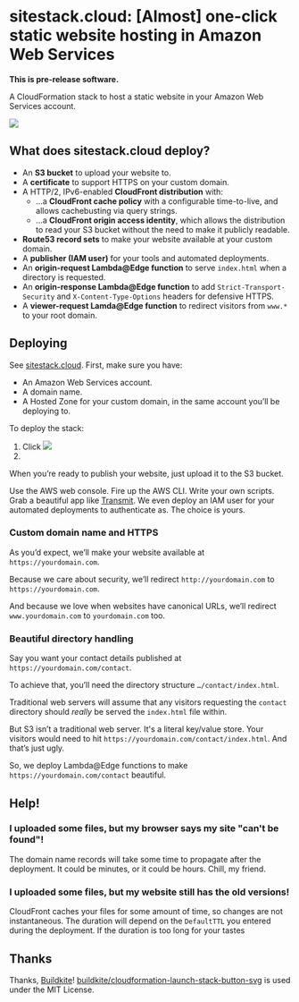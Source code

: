 # sitestack.cloud: \[Almost] one-click static website hosting in Amazon Web Services

**This is pre-release software.**

A CloudFormation stack to host a static website in your Amazon Web Services account.

<a href="https://console.aws.amazon.com/cloudformation/home?region=us-east-1#/stacks/create/review?templateURL=https://s3.amazonaws.com/releases.sitestack.cloud/latest.cf.yml">
  <img src="cloudformation-launch-stack-button-svg/launch-stack.svg" />
</a>

<!-- Deploy your own stack at: [sitestack.cloud](https://sitestack.cloud) -->

## What does sitestack.cloud deploy?

- An **S3 bucket** to upload your website to.
- A **certificate** to support HTTPS on your custom domain.
- A HTTP/2, IPv6-enabled **CloudFront distribution** with:
    - …a **CloudFront cache policy** with a configurable time-to-live, and allows cachebusting via query strings.
    - …a **CloudFront origin access identity**, which allows the distribution to read your S3 bucket without the need to make it publicly readable.
- **Route53 record sets** to make your website available at your custom domain.
- A **publisher (IAM user)** for your tools and automated deployments.
- An **origin-request Lambda@Edge function** to serve `index.html` when a directory is requested.
- An **origin-response Lambda@Edge function** to add `Strict-Transport-Security` and `X-Content-Type-Options` headers for defensive HTTPS.
- A **viewer-request Lamda@Edge function** to redirect visitors from `www.*` to your root domain.

## Deploying

See [sitestack.cloud](https://sitestack.cloud).
First, make sure you have:

- An Amazon Web Services account.
- A domain name.
- A Hosted Zone for your custom domain, in the same account you’ll be deploying to.

To deploy the stack:

1. Click <a href="https://console.aws.amazon.com/cloudformation/home?region=us-east-1#/stacks/create/review?templateURL=https://s3.amazonaws.com/releases.sitestack.cloud/latest.cf.yml"><img src="cloudformation-launch-stack-button-svg/launch-stack.svg" /></a>
1.



When you’re ready to publish your website, just upload it to the S3 bucket.

<p>Use the AWS web console. Fire up the AWS CLI. Write your own scripts. Grab a beautiful app like <a href="https://panic.com/transmit/">Transmit</a>. We even deploy an IAM user for your automated deployments to authenticate as. The choice is yours.</p>

<h3>Custom domain name and HTTPS</h3>

<p>As you’d expect, we’ll make your website available at <code class="url">https://<span class="placeholder">yourdomain.com</span></code>.</p>

<p>Because we care about security, we’ll redirect <code class="url">http://<span class="placeholder">yourdomain.com</span></code> to <code class="url">http<span style="color: var(--red);">s</span>://<span class="placeholder">yourdomain.com</span></code>.</p>

<p>And because we love when websites have canonical URLs, we’ll redirect <code class="url">www.<span class="placeholder">yourdomain.com</span></code> to <code class="url"><span class="placeholder">yourdomain.com</span></code> too.

<h3>Beautiful directory handling</h3>

<p>Say you want your contact details published at <code class="url">https://<span class="placeholder">yourdomain.com</span>/contact</code>.</p>

<p>To achieve that, you’ll need the directory structure <code class="path">…/contact/index.html</code>.</p>

<p>Traditional web servers will assume that any visitors requesting the <code class="path">contact</code> directory should <em>really</em> be served the <code class="path">index.html</code> file within.</p>

<p>But S3 isn’t a traditional web server. It's a literal key/value store. Your visitors would need to hit <code class="url">https://<span class="placeholder">yourdomain.com</span>/contact/index.html</code>. And that’s just ugly.</p>

<p>So, we deploy Lambda@Edge functions to make <code class="url">https://<span class="placeholder">yourdomain.com</span>/contact</code> beautiful.</p>

## Help!

### I uploaded some files, but my browser says my site "can't be found"!

The domain name records will take some time to propagate after the deployment. It could be minutes, or it could be hours. Chill, my friend.

### I uploaded some files, but my website still has the old versions!

CloudFront caches your files for some amount of time, so changes are not instantaneous. The duration will depend on the `DefaultTTL` you entered during the deployment. If the duration is too long for your tastes


## Thanks

Thanks, [Buildkite](https://github.com/buildkite)! [buildkite/cloudformation-launch-stack-button-svg](https://github.com/buildkite/cloudformation-launch-stack-button-svg) is used under the MIT License.
